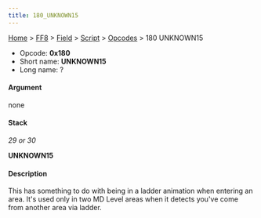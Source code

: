 ```yaml
---
title: 180_UNKNOWN15
---
```


[Home](../../../../index.md) > [FF8](../../../../FF8.md) > [Field](../../../Field.md) > [Script](../../Script.md) > [Opcodes](../Opcodes.md) > 180 UNKNOWN15

-   Opcode: **0x180**
-   Short name: **UNKNOWN15**
-   Long name: ?

#### Argument

none

#### Stack

  
*29 or 30*

**UNKNOWN15**

#### Description

This has something to do with being in a ladder animation when entering an area. It's used only in two MD Level areas when it detects you've come from another area via ladder.
